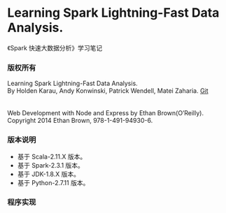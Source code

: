 # Learning Spark Lightning-Fast Data Analysis. #
《Spark 快速大数据分析》学习笔记
### 版权所有 ###
Learning Spark Lightning-Fast Data Analysis.  
By Holden Karau, Andy Konwinski, Patrick Wendell, Matei Zaharia.
[Git](https://github.com/databricks/learning-spark)  </br></br>  
Web Development with Node and Express by Ethan Brown(O’Reilly).   
Copyright 2014 Ethan Brown, 978-1-491-94930-6.
### 版本说明 ###
-   基于 Scala-2.11.X 版本。
-   基于 Spark-2.3.1 版本。
-   基于 JDK-1.8.X 版本。
-   基于 Python-2.7.11 版本。
### 程序实现 ###
